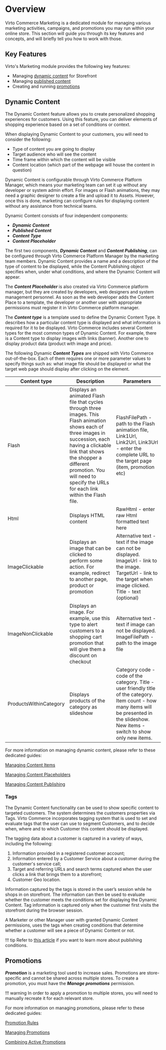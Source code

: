 # Overview

Virto Commerce Marketing is a dedicated module for managing various marketing activities, campaigns, and promotions you may run within your online store. This section will guide you through its key features and concepts, and will briefly tell you how to work with those.

## Key Features
Virto's Marketing module provides the following key features:
 
+ Managing [dynamic content](#dynamic-content) for Storefront
+ Managing [published content](#working-with-dynamic-content)
+ Creating and running [promotions](#promotions)

<!---## Installing Marketing Module
There are two ways with which you can install Virto's Marketing module:

+ *Automatically*: In VC Manager, go to ***Configuration -> Modules -> Marketing module -> Install***
+ *Manually*: Download module ZIP package from [here](https://github.com/VirtoCommerce/vc-module-marketing/releases); then, in VC Manager, go to ***Configuration -> Modules -> Advanced -> Upload module package -> Install***.-->

## Dynamic Content

The Dynamic Content feature allows you to create personalized shopping experiences for customers. Using this feature, you can deliver elements of shopping experience based on a set of conditions or context.

When displaying Dynamic Content to your customers, you will need to consider the following:

* Type of content you are going to display
* Target audience who will see the content
* Time frame within which the content will be visible
* Content location (which part of the webpage will house the content in question)

Dynamic Content is configurable through Virto Commerce Platform Manager, which means your marketing team can set it up without any developer or system admin effort. For images or Flash animations, they may need a graphic designer to create a file and upload it to Assets. However, once this is done, marketing can configure rules for displaying content without any assistance from technical teams.

Dynamic Content consists of four independent components:

+ ***Dynamic Content***
+ ***Published Content***
+ ***Content Type***
+ ***Content Placeholder***

The first two components, ***Dynamic Content*** and ***Content Publishing***, can be configured through Virto Commerce Platform Manager by the marketing team members. Dynamic Content provides a name and a description of the type of content to be displayed, while the Content Publishing object specifies when, under what conditions, and where the Dynamic Content will appear.

The ***Content Placeholder*** is also created via Virto Commerce platform manager, but they are created by developers, web designers and system management personnel. As soon as the  web developer adds the Content Place to a template, the developer or another user with appropriate permissions must register it in Virto Commerce platform manager.

The ***Content type*** is a template used to define the Dynamic Content Type. It describes how a particular content type is displayed and what information is required for it to be displayed. Virto Commerce includes several Content types for the most common types of Dynamic Content. For example, there is a Content type to display images with links (banner). Another one to display product data (product with image and price).

The following Dynamic ***Content Types*** are shipped with Virto Commerce out-of-the-box. Each of them requires one or more parameter values to specify things such as: what image file should be displayed or what the target web page should display after clicking on the element.


| Content type | Description | Parameters |
|--------------|-------------|------------|
|Flash | Displays an animated Flash file that cycles through three images. This Flash animation shows each of three images in succession, each having a clickable link that shows the shopper a different promotion. You will need to specify the URLs for each link within the Flash file.| FlashFilePath - path to the Flash animation file, Link1Url, Link2Url, Link3Url - enter the complete URL to the target page (item, promotion etc)|
| Html | Displays HTML content | RawHtml - enter raw Html formatted text here |
|ImageClickable |Displays an image that can be clicked to perform some action. For example, redirect to another page, product or promotion |Alternative text - text if the image can not be displayed. ImageUrl - link to the image. TargetUrl - link to the target when image clicked. Title - text (optional) |
| ImageNonClickable |Displays an image. For example, use this type to alert customers to a shopping cart promotion that will give them a discount on checkout |Alternative text - text if image can not be displayed. ImageFilePath - path to the image file |
|ProductsWithinCategory |Displays products of the category as slideshow |Category code - code of the category. Title - user friendly title of the category. Item count - how many items will be presented in the slideshow. New items - switch to show only new items.|

For more information on managing dynamic content, please refer to these dedicated guides:

[Managing Content Items](managing-content-items.md)

[Managing Content Placeholders](managing-content-placeholders.md)

[Managing Content Publishing](managing-published-content.md)

### Tags

The Dynamic Content functionality can be used to show specific content to targeted customers. The system determines the customers properties via Tags. Virto Commerce incorporates tagging system that is used to set and evaluate tags that the user can use to segment Customers, and to decide when, where and to which Customer this content should be displayed.

The tagging data about a customer is captured in a variety of ways, including the following:

1. Information provided in a registered customer account;
1. Information entered by a Customer Service about a customer during the customer's service call;
1. Target and referring URLs and search terms captured when the user clicks a link that brings them to a storefront;
1. Customer Geo location.

Information captured by the tags is stored in the user’s session while he shops in on storefront. The information can then be used to evaluate whether the customer meets the conditions set for displaying the Dynamic Content. Tag information is captured only when the customer first visits the storefront during the browser session.

A Marketer or other Manager user with granted Dynamic Content permissions, uses the tags when creating conditions that determine whether a customer will see a piece of Dynamic Content or not.

!!! tip
	Refer to [this article](publishing-conditions.md) if you want to learn more about publishing conditions.

## Promotions

***Promotion*** is a marketing tool used to increase sales. Promotions are store-specific and cannot be shared across multiple stores. To create a promotion, you must have the ***Manage promotions*** permission.

!!! warning
	In order to apply a promotion to multiple stores, you will need to manually recreate it for each relevant store.

For more information on managing promotions, please refer to these dedicated guides:

[Promotion Rules](promotion-rules.md)

[Managing Promotions](managing-promotions.md)

[Combining Active Promotions](combining-active-promotions.md)